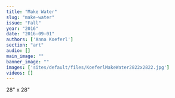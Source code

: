 ```yaml
---
title: "Make Water"
slug: "make-water"
issue: "Fall"
year: "2016"
date: "2016-09-01"
authors: ['Anna Koeferl']
section: "art"
audio: []
main_image: ""
banner_image: ""
images: ['sites/default/files/KoeferlMakeWater2822x2822.jpg']
videos: []
---
```

28" x 28"

